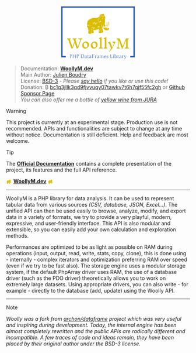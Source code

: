 <p align="center">
    <picture>
        <img alt="WoollyM logo" width="40%" src="logos/woollym_logo.png">
    </picture>
</p>

> Documentation: __[WoollyM.dev](https://woollym.dev)__  
> Main Author: [Julien Boudry](https://www.linkedin.com/in/julienboudry/)  
> License: [BSD-3](LICENSE.txt) - _Please [say hello](https://github.com/MammothPHP/WoollyM/discussions/categories/your-projects-with-woolly) if you like or use this code!_  
> Donation: ₿ [bc1q3jllk3qd9fjvvuqy07tawkv7t6h7qjf55fc2gh](https://blockchair.com/bitcoin/address/bc1q3jllk3qd9fjvvuqy07tawkv7t6h7qjf55fc2gh) or [Github Sponsor Page](https://github.com/sponsors/julien-boudry)  
> _You can also offer me a bottle of [yellow wine from JURA](https://en.wikipedia.org/wiki/Vin_jaune)_  

> [!WARNING]
> This project is currently at an experimental stage. Production use is not recommended. APIs and functionalities are subject to change at any time without notice. Documentation is still deficient. Help and feedback are most welcome.

> [!TIP]
> The __[Official Documentation](https://woollym.dev)__ contains a complete presentation of the project, its features and the full API reference.  
> 
> <picture><img alt="WoollyM favicon" height="16px" style="vertical-align:middle" src="logos/woollym-favicon-color.png"></picture> __[WoollyM.dev](https://woollym.dev)__ <img alt="WoollyM favicon" height="16px" style="vertical-align:middle" src="logos/woollym-favicon-color.png"></picture>

---------------------
WoollyM is a PHP library for data analysis. It can be used to represent tabular data from various sources _(CSV, database, JSON, Excel...)_. The unified API can then be used easily to browse, analyze, modify, and export data in a variety of formats, we try to provide a very playful, modern, expressive, and user-friendly interface. This API is also modular and extensible, so you can easily add your own calculation and exploration methods.

Performances are optimized to be as light as possible on RAM during operations (input, output, read, write, stats, copy, clone), this is done using - internally - complex iterators and optimization preferring RAM over speed (even if we try to be fast also). The storage engine uses a modular storage system, if the default PhpArray driver uses RAM, the use of a database driver (such as the PDO driver) theoretically allows you to work on extremely large datasets. Using appropriate drivers, you can also write - for example - directly to the database (add, update) using the Woolly API.

---------------------
> [!NOTE]
> _Woolly was a fork from [archon/dataframe](https://github.com/hwperkins/Archon) project which was very useful and inspiring during development. Today, the internal engine has been almost completely rewritten and the public APIs are radically different and incompatible. A few traces of code and ideas remain, they have been placed by their original author under the BSD-3 license._